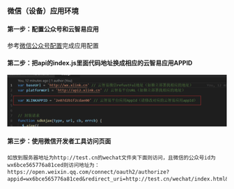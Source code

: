 
### 微信（设备）应用环境
#### 第一步：配置公众号和云智易应用
参考[微信公众号配置](https://docs.xlink.cn/pages/viewpage.action?pageId=4063254)完成应用配置

#### 第二步：把api的index.js里面代码地址换成相应的云智易应用APPID
![图1](./resource/image/setting.png)


#### 第三步：使用微信开发者工具访问页面
```
如放到服务器地址为http://test.cn的wechat文件夹下面则访问，且微信的公众号id为wx6bce565776a81ced则访问地址为：
https://open.weixin.qq.com/connect/oauth2/authorize?appid=wx6bce565776a81ced&redirect_uri=http://test.cn/wechat/index.html&response_type=code&scope=snsapi_base&state=STATE#wechat_redirect
```

